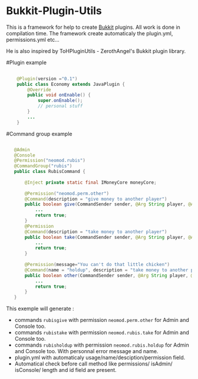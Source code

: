 Bukkit-Plugin-Utils
===================

This is a framework for help to create [Bukkit](http://bukkit.org/) plugins. All work is done in compilation time.
The framework create automaticaly the plugin.yml, permissions.yml etc...

He is also inspired by ToHPluginUtils - ZerothAngel's Bukkit plugin library. 

#Plugin example
```java
    
    @Plugin(version ="0.1")
    public class Economy extends JavaPlugin {
        @Override
        public void onEnable() {
            super.onEnable();
            // personal stuff
        }
        ...
    }
```

#Command group example

```java

   @Admin
   @Console
   @Permission("neomod.rubis")
   @CommandGroup("rubis")
   public class RubisCommand {
   
       @Inject private static final IMoneyCore moneyCore;
   
       @Permission("neomod.perm.other")
       @Command(description = "give money to another player")
       public boolean give(CommandSender sender, @Arg String player, @Arg(min = 0) int amount){
           ...
           return true;
       }
       @Permission
       @Command(description = "take money to another player")
       public boolean take(CommandSender sender, @Arg String player, @Arg(min = 0) int amount){
           ...
           return true;
       }
       
       @Permission(message="You can't do that little chicken")
       @Command(name = "holdup", description = "take money to another player", )
       public boolean other(CommandSender sender, @Arg String player, @Arg(min = 0) int amount){
           ...
           return true;
       }
   }
```

This exemple will generate : 
*   commands `rubisgive` with permission `neomod.perm.other` for Admin and Console too.
*   commands `rubistake` with permission `neomod.rubis.take` for Admin and Console too.
*   commands `rubisholdup` with permission `neomod.rubis.holdup` for Admin and Console too. With personnal error message and name.
*   plugin.yml with automaticaly usage/name/desciption/permission field.
*   Automatical check before call method like permissions/ isAdmin/ isConsole/ length and id field are present.
